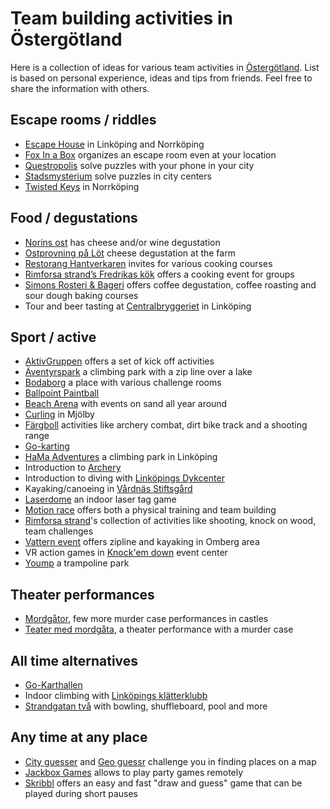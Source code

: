 Team building activities in Östergötland
========================================

Here is a collection of ideas for various team activities in [Östergötland](https://en.wikipedia.org/wiki/%C3%96sterg%C3%B6tland). List is based on personal experience, ideas and tips from friends. Feel free to share the information with others.

Escape rooms / riddles
----------------------
* [Escape House](https://escapehouse.se/) in Linköping and Norrköping
* [Fox In a Box](https://roomescapelive.se/mobile_room) organizes an escape room even at your location
* [Questropolis](https://questropolis.se/) solve puzzles with your phone in your city
* [Stadsmysterium](https://stadsmysterium.se/) solve puzzles in city centers
* [Twisted Keys](https://www.twistedkeys.com/en/) in Norrköping

Food / degustations
-------------------
* [Norins ost](https://www.norinsost.se/provningar) has cheese and/or wine degustation
* [Ostprovning på Löt](https://www.lot-gardsmejeri.se/se/studiebesok-med-ostprovning-pa-lot) cheese degustation at the farm
* [Restorang Hantverkaren](https://www.norrkoping-cater.com/matlagsningskurs/) invites for various cooking courses
* [Rimforsa strand’s Fredrikas kök](http://www.rimforsastrand.se/restaurang/fredrikas-kok/) offers a cooking event for groups
* [Simons Rosteri & Bageri](http://simonsrosteribageri.se/#coursesection) offers coffee degustation, coffee roasting and sour dough baking courses
* Tour and beer tasting at [Centralbryggeriet](https://www.centralbryggeriet.se/Visningar--Provningar) in Linköping


Sport / active
--------------
* [AktivGruppen](https://www.aktivgruppen.se/kickoff-aktiviteter/) offers a set of kick off activities
* [Äventyrspark](https://aventyrsupplevelser.com/) a climbing park with a zip line over a lake
* [Bodaborg](https://www.bodaborg.se/#intro) a place with various challenge rooms
* [Ballpoint Paintball](http://www.ballpoint.se/)
* [Beach Arena](https://beacharena.se/event-och-foretag/event/) with events on sand all year around
* [Curling](http://www.mjolbycurling.se/?page_id=1224) in Mjölby
* [Färgboll](https://www.fargboll.se/kulskytte/) activities like archery combat, dirt bike track and a shooting range
* [Go-karting](http://magpgokart.se/)
* [HaMa Adventures](https://www.hamaadventures.com/) a climbing park in Linköping
* Introduction to [Archery](https://www.linkopingsskf.se/bagskyttesektionen/eventforsallskap/)
* Introduction to diving with [Linköpings Dykcenter](https://linkopingsdykcenter.se/prova-pa-dyk/)
* Kayaking/canoeing in [Vårdnäs Stiftsgård](http://www.vardnas.se/)
* [Laserdome](http://www.laserdome-linkoping.se/) an indoor laser tag game
* [Motion race](http://www.motionsrace.com/Tjanster.html) offers both a physical training and team building
* [Rimforsa strand](https://www.rimforsastrand.se/se-och-gora/teamaktiviteter/)'s collection of activities like shooting, knock on wood, team challenges
* [Vattern event](http://www.vatternevent.se/) offers zipline and kayaking in Omberg area
* VR action games in [Knock'em down](https://eventcenter.se/norrkoping/vrex-norrkoping/) event center
* [Yoump](https://www.yoump.se/aktiviteter) a trampoline park

Theater performances
--------------------
* [Mordgåtor](https://www.sommarteater.nu/category/vara-upplevelser/mordgator/), few more murder case performances in castles
* [Teater med mordgåta](https://sundbyholms-slott.se/weekendpaket/mordweekend/), a theater performance with a murder case

All time alternatives
---------------------
* [Go-Karthallen](http://magp.se/)
* Indoor climbing with [Linköpings klätterklubb](https://linkopingsklatterklubb.se/prova-pa/)
* [Strandgatan två](https://www.strandgatantva.se/) with bowling, shuffleboard, pool and more

Any time at any place
---------------------
* [City guesser](https://virtualvacation.us/guess) and [Geo guessr](https://www.geoguessr.com/) challenge you in finding places on a map
* [Jackbox Games](https://www.jackboxgames.com/party-pack/) allows to play party games remotely
* [Skribbl](https://skribbl.io/) offers an easy and fast "draw and guess" game that can be played during short pauses

